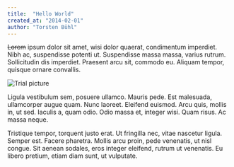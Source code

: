 ```yaml
---
title:  "Hello World"
created_at: "2014-02-01"
author: "Torsten Bühl"
---
```


~~Lorem~~ ipsum dolor sit amet, wisi dolor quaerat, condimentum imperdiet. Nibh ac, suspendisse potenti ut. Suspendisse massa massa, varius rutrum. Sollicitudin dis imperdiet. Praesent arcu sit, commodo eu. Aliquam tempor, quisque ornare convallis.

<!--more-->

![Trial picture](/assets/blog/club1.png)

Ligula vestibulum sem, posuere ullamco. Mauris pede. Est malesuada, ullamcorper augue quam. Nunc laoreet. Eleifend euismod. Arcu quis, mollis in, ut sed.
Iaculis a, quam odio. Odio massa et, integer wisi. Quam risus. Ac massa neque. 

Tristique tempor, torquent justo erat. Ut fringilla nec, vitae nascetur ligula.
Semper est. Facere pharetra. Mollis arcu proin, pede venenatis, ut nisl congue. Sit aenean sodales, eros integer eleifend, rutrum ut venenatis. Eu libero pretium, etiam diam sunt, ut vulputate.